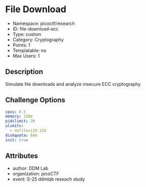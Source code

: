 # File Download

- Namespace: picoctf/research
- ID: file-download-ecc
- Type: custom
- Category: Cryptography
- Points: 1
- Templatable: no
- Max Users: 1

## Description
Simulate file downloads and analyze insecure ECC cryptography 

## Challenge Options

```yaml
cpus: 0.5
memory: 128m
pidslimit: 20
ulimits:
  - nofile=128:128
diskquota: 64m
init: true
```
## Attributes

- author: DDM Lab
- organization: picoCTF
- event: S-25 ddmlab reseach study
